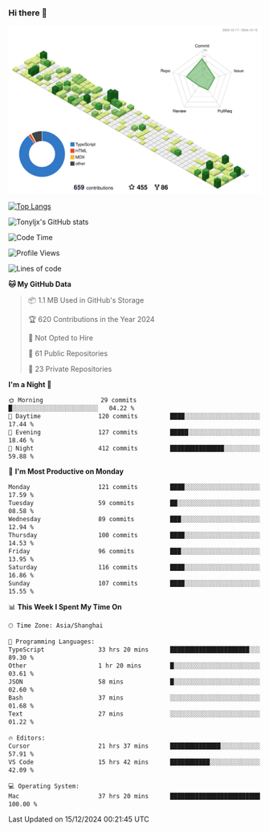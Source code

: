 ### Hi there 👋

![](./profile-3d-contrib/profile-green-animate.svg)

 

[![Top Langs](https://github-readme-stats.vercel.app/api/top-langs/?username=tonyljx)](https://github.com/anuraghazra/github-readme-stats)

![Tonyljx's GitHub stats](https://github-readme-stats.vercel.app/api?username=tonyljx&theme=default&show_icons=true)

 

<!--START_SECTION:waka-->
![Code Time](http://img.shields.io/badge/Code%20Time-1%2C029%20hrs%2017%20mins-blue)

![Profile Views](http://img.shields.io/badge/Profile%20Views-0-blue)

![Lines of code](https://img.shields.io/badge/From%20Hello%20World%20I%27ve%20Written-713.2%20thousand%20lines%20of%20code-blue)

**🐱 My GitHub Data** 

> 📦 1.1 MB Used in GitHub's Storage 
 > 
> 🏆 620 Contributions in the Year 2024
 > 
> 🚫 Not Opted to Hire
 > 
> 📜 61 Public Repositories 
 > 
> 🔑 23 Private Repositories 
 > 
**I'm a Night 🦉** 

```text
🌞 Morning                29 commits          █░░░░░░░░░░░░░░░░░░░░░░░░   04.22 % 
🌆 Daytime                120 commits         ████░░░░░░░░░░░░░░░░░░░░░   17.44 % 
🌃 Evening                127 commits         █████░░░░░░░░░░░░░░░░░░░░   18.46 % 
🌙 Night                  412 commits         ███████████████░░░░░░░░░░   59.88 % 
```
📅 **I'm Most Productive on Monday** 

```text
Monday                   121 commits         ████░░░░░░░░░░░░░░░░░░░░░   17.59 % 
Tuesday                  59 commits          ██░░░░░░░░░░░░░░░░░░░░░░░   08.58 % 
Wednesday                89 commits          ███░░░░░░░░░░░░░░░░░░░░░░   12.94 % 
Thursday                 100 commits         ████░░░░░░░░░░░░░░░░░░░░░   14.53 % 
Friday                   96 commits          ███░░░░░░░░░░░░░░░░░░░░░░   13.95 % 
Saturday                 116 commits         ████░░░░░░░░░░░░░░░░░░░░░   16.86 % 
Sunday                   107 commits         ████░░░░░░░░░░░░░░░░░░░░░   15.55 % 
```


📊 **This Week I Spent My Time On** 

```text
🕑︎ Time Zone: Asia/Shanghai

💬 Programming Languages: 
TypeScript               33 hrs 20 mins      ██████████████████████░░░   89.30 % 
Other                    1 hr 20 mins        █░░░░░░░░░░░░░░░░░░░░░░░░   03.61 % 
JSON                     58 mins             █░░░░░░░░░░░░░░░░░░░░░░░░   02.60 % 
Bash                     37 mins             ░░░░░░░░░░░░░░░░░░░░░░░░░   01.68 % 
Text                     27 mins             ░░░░░░░░░░░░░░░░░░░░░░░░░   01.22 % 

🔥 Editors: 
Cursor                   21 hrs 37 mins      ██████████████░░░░░░░░░░░   57.91 % 
VS Code                  15 hrs 42 mins      ███████████░░░░░░░░░░░░░░   42.09 % 

💻 Operating System: 
Mac                      37 hrs 20 mins      █████████████████████████   100.00 % 
```


 Last Updated on 15/12/2024 00:21:45 UTC
<!--END_SECTION:waka-->
